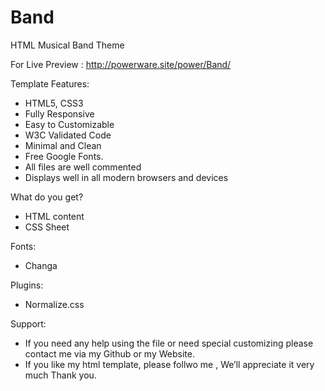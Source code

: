 # Band
HTML Musical Band Theme

For Live Preview : 
http://powerware.site/power/Band/

Template Features:
- HTML5, CSS3
- Fully Responsive
- Easy to Customizable
- W3C Validated Code
- Minimal and Clean
- Free Google Fonts.
- All files are well commented
- Displays well in all modern browsers and devices

What do you get?
- HTML content
- CSS Sheet

Fonts:
- Changa

Plugins:
- Normalize.css

Support: 
- If you need any help using the file or need special customizing please contact me via my Github or my Website.
- If you like my  html template, please follwo me , We’ll appreciate it very much Thank you.
